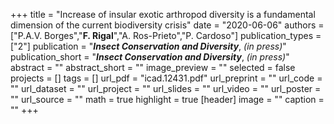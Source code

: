 +++
title = "Increase of insular exotic arthropod diversity is a fundamental dimension of the current biodiversity crisis"
date = "2020-06-06"
authors = ["P.A.V. Borges","**F. Rigal**","A. Ros-Prieto","P. Cardoso"]
publication_types = ["2"]
publication = "**_Insect Conservation and Diversity_**, _(in press)_"
publication_short = "**_Insect Conservation and Diversity_**, _(in press)_"
abstract = ""
abstract_short = ""
image_preview = ""
selected = false
projects = []
tags = []
url_pdf = "icad.12431.pdf"
url_preprint = ""
url_code = ""
url_dataset = ""
url_project = ""
url_slides = ""
url_video = ""
url_poster = ""
url_source = ""
math = true
highlight = true
[header]
image = ""
caption = ""
+++
